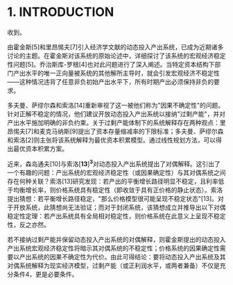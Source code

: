 # 1. INTRODUCTION

收到。

由霍金斯[5]和里昂惕夫[7]引入经济学文献的动态投入产出系统，已成为近期诸多讨论的主题。在霍金斯对该系统的原始论述中，详细探讨了该系统的宏观经济稳定性问题[5]。乔治斯库-罗根[4]也对此问题进行了深入阐述。当特定资本结构下部门产出水平的唯一正向量被系统的其他解所主导时，就会引发宏观经济不稳定性——这种情况违背了任意非负初始产出水平下，所有时期产出必须保持非负的要求。

多夫曼、萨缪尔森和索洛[14]重新审视了这一被他们称为"因果不确定性"的问题。针对正解不稳定的情况，他们建议开放动态投入产出系统以接纳"过剩产能"，并对产出水平施加明确的非负约束。关于过剩产能体制下的系统解释存在两种观点：里昂惕夫[7]和麦克马纳斯[9]提出了资本存量缩减率的下限标准；多夫曼、萨缪尔森和索洛[2]则主张将该系统解释为最优资本积累模型。通过线性规划方法，可以得出最优资本积累方案。

近来，森岛通夫[10]与索洛$[\mathbf{13}]^{\mathbf{3}}$对动态投入产出系统提出了对偶解释。这引出了一个有趣的问题：产出系统的宏观经济稳定性（或因果确定性）与其对偶系统之间存在何种关联？索洛[13]研究发现：若产出的平衡增长路径明显不稳定，且利率低于均衡增长率，则价格系统具有稳定性（即收敛于具有正价格的静止状态）。索洛提出猜想：若平衡增长路径稳定，"那么价格模型很可能呈现不稳定状态"[13]。对于开放系统，此猜想尚无法验证；而对于封闭系统，该猜想成立并推导出以下对偶稳定性定理：若产出系统具有全局相对稳定性，则价格系统在此意义上呈现不稳定性，反之亦然。

若不接纳过剩产能并保留动态投入产出系统的对偶解释，则霍金斯提出的动态投入产出系统宏观经济稳定性将暗示其对偶系统的不稳定性；价格系统的因果确定性需要以产出系统的因果不确定性为代价。由此可得结论：要将动态投入产出系统及其对偶系统解释为现实经济模型，过剩产能（或正利润水平，或两者兼备）不仅是充分条件4，更是必要条件。

